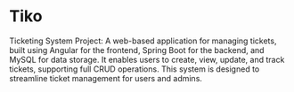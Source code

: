 # Tiko
Ticketing System Project: A web-based application for managing tickets, built using Angular for the frontend, Spring Boot for the backend, and MySQL for data storage. It enables users to create, view, update, and track tickets, supporting full CRUD operations. This system is designed to streamline ticket management for users and admins.
